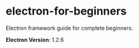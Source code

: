 # electron-for-beginners
Electron framework guide for complete beginners.

**Electron Version**: 1.2.6

